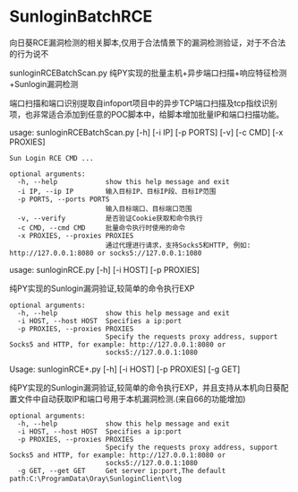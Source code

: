 # SunloginBatchRCE


向日葵RCE漏洞检测的相关脚本,仅用于合法情景下的漏洞检测验证，对于不合法的行为说不


sunloginRCEBatchScan.py 纯PY实现的批量主机+异步端口扫描+响应特征检测+Sunlogin漏洞检测


端口扫描和端口识别提取自infoport项目中的异步TCP端口扫描及tcp指纹识别项，也非常适合添加到任意的POC脚本中，给脚本增加批量IP和端口扫描功能。


usage: sunloginRCEBatchScan.py [-h] [-i IP] [-p PORTS] [-v] [-c CMD] [-x PROXIES]

    Sun Login RCE CMD ...

    optional arguments:
      -h, --help            show this help message and exit
      -i IP, --ip IP        输入目标IP、目标IP段、目标IP范围
      -p PORTS, --ports PORTS
                            输入目标端口、目标端口范围
      -v, --verify          是否验证Cookie获取和命令执行
      -c CMD, --cmd CMD     批量命令执行时使用的命令
      -x PROXIES, --proxies PROXIES
                            通过代理进行请求，支持Socks5和HTTP, 例如: http://127.0.0.1:8080 or socks5://127.0.0.1:1080
                            


usage: sunloginRCE.py [-h] [-i HOST] [-p PROXIES]

纯PY实现的Sunlogin漏洞验证,较简单的命令执行EXP

    optional arguments:
      -h, --help            show this help message and exit
      -i HOST, --host HOST  Specifies a ip:port
      -p PROXIES, --proxies PROXIES
                            Specify the requests proxy address, support Socks5 and HTTP, for example: http://127.0.0.1:8080 or
                            socks5://127.0.0.1:1080
                           
                           
Usage: sunloginRCE+.py [-h] [-i HOST] [-p PROXIES] [-g GET]


纯PY实现的Sunlogin漏洞验证,较简单的命令执行EXP，并且支持从本机向日葵配置文件中自动获取IP和端口号用于本机漏洞检测.(来自66的功能增加)


    optional arguments:
      -h, --help            show this help message and exit
      -i HOST, --host HOST  Specifies a ip:port
      -p PROXIES, --proxies PROXIES
                            Specify the requests proxy address, support Socks5 and HTTP, for example: http://127.0.0.1:8080 or
                            socks5://127.0.0.1:1080
      -g GET, --get GET     Get server ip:port,The default path:C:\ProgramData\Oray\SunloginClient\log





